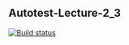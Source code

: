 ## Autotest-Lecture-2_3
[![Build status](https://ci.appveyor.com/api/projects/status/cnkby1dfak09e0bp?svg=true)](https://ci.appveyor.com/project/Maximkuznets/autotest-lecture-2-3)